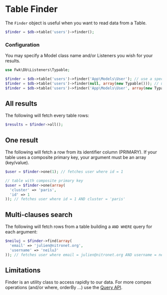 # Table Finder

The ```Finder``` object is useful when you want to read data from a Table. 

``` php
$finder = $db->table('users')->finder();
``` 

### Configuration

You may specify a Model class name and/or Listeners you wish for your results.

``` php
use Fwk\Db\Listeners\Typable;

$finder = $db->table('users')->finder('App\Models\User'); // use a specific model
$finder = $db->table('users')->finder(null, array(new Typable())); // use the Typable listener with stdClass models
$finder = $db->table('users')->finder('App\Models\User', array(new Typable())); // use the Typable listener with specific model
``` 

## All results

The following will fetch every table rows:

``` php
$results = $finder->all();
``` 

## One result

The following will fetch a row from its identifier column (PRIMARY). If your table uses a composite primary key, your argument must be an array (key/value).

``` php
$user = $finder->one(1); // fetches user where id = 1
``` 

``` php
// table with composite primary key
$user = $finder->one(array(
  'cluster' => 'paris', 
  'id' => 1
)); // fetches user where id = 1 AND cluster = 'paris'
``` 

## Multi-clauses search

The following will fetch rows from a table building a ```AND WHERE``` query for each argument:

``` php
$neiluj = $finder->find(array(
  'email' => 'julien@nitronet.org', 
  'username' => 'neiluJ'
)); // fetches user where email = julien@nitronet.org AND username = neiluJ
``` 

## Limitations

Finder is an utility class to access rapidly to our data. For more compex operations (and/or where, orderBy ...) use the [Query API](./query.md).
